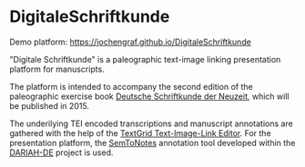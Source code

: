 # DigitaleSchriftkunde

Demo platform: https://jochengraf.github.io/DigitaleSchriftkunde

"Digitale Schriftkunde" is a paleographic text-image linking presentation platform for manuscripts.

The platform is intended to accompany the second edition of the paleographic exercise book [Deutsche Schriftkunde der Neuzeit](http://www.blf-online.de/deutsche-schriftkunde-neuzeit), which will be published in 2015.

The underilying TEI encoded transcriptions and manuscript annotations are gathered with the help of the [TextGrid Text-Image-Link Editor](https://www.textgrid.de). For the presentation platform, the [SemToNotes](http://hkikoeln.github.io/SemToNotes/) annotation tool developed within the [DARIAH-DE](https://de.dariah.eu/) project is used.
